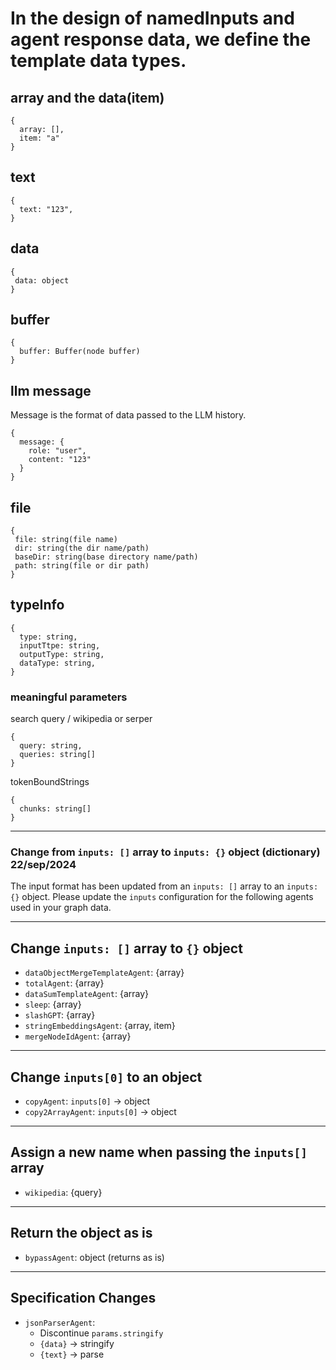 # In the design of namedInputs and agent response data, we define the template data types.

## array and the data(item)

```
{
  array: [],
  item: "a"
}
```

## text

```
{
  text: "123",
}
```

## data
```
{
 data: object
}
```

## buffer
```
{
  buffer: Buffer(node buffer)
}
```

## llm message

Message is the format of data passed to the LLM history.

```
{
  message: {
    role: "user",
    content: "123"
  }
}
```

## file

```
{
 file: string(file name)
 dir: string(the dir name/path)
 baseDir: string(base directory name/path)
 path: string(file or dir path)
}
```

## typeInfo

```
{
  type: string,
  inputTtpe: string,
  outputType: string,
  dataType: string,
}
```

### meaningful parameters
search query / wikipedia or serper
```
{
  query: string,
  queries: string[]
}

```
tokenBoundStrings

```
{
  chunks: string[]
}
```



---
### Change from `inputs: []` array to `inputs: {}` object (dictionary) 22/sep/2024

The input format has been updated from an `inputs: []` array to an `inputs: {}` object. Please update the `inputs` configuration for the following agents used in your graph data.

---

## Change `inputs: []` array to `{}` object
- `dataObjectMergeTemplateAgent`: {array}
- `totalAgent`: {array}
- `dataSumTemplateAgent`: {array}
- `sleep`: {array}
- `slashGPT`: {array}
- `stringEmbeddingsAgent`: {array, item}
- `mergeNodeIdAgent`: {array}

---

## Change `inputs[0]` to an object
- `copyAgent`: `inputs[0]` -> object
- `copy2ArrayAgent`: `inputs[0]` -> object

---

## Assign a new name when passing the `inputs[]` array
- `wikipedia`: {query}

---

## Return the object as is
- `bypassAgent`: object (returns as is)

---

## Specification Changes
- `jsonParserAgent`:
  - Discontinue `params.stringify`
  - `{data}` -> stringify
  - `{text}` -> parse
